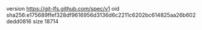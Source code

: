 version https://git-lfs.github.com/spec/v1
oid sha256:e175689ffef328df9616956d3136d6c2211c6202bc614825aa26b602dedd0816
size 18714
